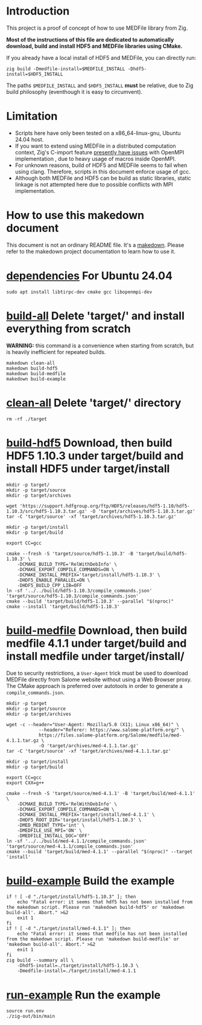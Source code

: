 # Introduction

This project is a proof of concept of how to use MEDFile library from Zig.

**Most of the instructions of this file are dedicated to automatically download,
build and install HDF5 and MEDFile libraries using CMake.**

If you already have a local install of HDF5 and MEDFile, you can directly
run:

```
zig build -Dmedfile-install=$MEDFILE_INSTALL -Dhdf5-install=$HDF5_INSTALL
```

The paths `$MEDFILE_INSTALL` and `$HDF5_INSTALL` **must** be relative, due to
Zig build philosophy (eventhough it is easy to circumvent). 

# Limitation

- Scripts here have only been tested on a x86_64-linux-gnu, Ubuntu 24.04 host.
- If you want to extend using MEDFile in a distributed computation context, Zig's
C-import feature [presently have
issues](https://github.com/lefp/mpi-zig-example) with OpenMPI implementation ,
due to heavy usage of macros inside OpenMPI.
- For unknown reasons, build of HDF5 and MEDFile seems to fail when using clang.
Therefore, scripts in this document enforce usage of gcc.
- Although both MEDFile and HDF5 can be build as static libraries, static
linkage is not attempted here due to possible conflicts with MPI
implementation.


# How to use this makedown document

This document is not an ordinary README file. It's a
[makedown](https://github.com/tzador/makedown). Please refer to the makedown
project documentation to learn how to use it.

# [dependencies]() For Ubuntu 24.04

```
sudo apt install libtirpc-dev cmake gcc libopenmpi-dev
```

# [build-all]() Delete 'target/' and install everything from scratch

**WARNING:** this command is a convenience when starting from scratch, but is
heavily inefficient for repeated builds.

```
makedown clean-all
makedown build-hdf5
makedown build-medfile
makedown build-example
```

# [clean-all]() Delete 'target/' directory

```
rm -rf ./target
```

# [build-hdf5]() Download, then build HDF5 1.10.3 under target/build and install HDF5 under target/install

```
mkdir -p target/
mkdir -p target/source
mkdir -p target/archives

wget 'https://support.hdfgroup.org/ftp/HDF5/releases/hdf5-1.10/hdf5-1.10.3/src/hdf5-1.10.3.tar.gz' -O 'target/archives/hdf5-1.10.3.tar.gz'
tar -C 'target/source' -xf 'target/archives/hdf5-1.10.3.tar.gz'

mkdir -p target/install
mkdir -p target/build

export CC=gcc

cmake --fresh -S 'target/source/hdf5-1.10.3' -B 'target/build/hdf5-1.10.3' \
    -DCMAKE_BUILD_TYPE='RelWithDebInfo' \
    -DCMAKE_EXPORT_COMPILE_COMMANDS=ON \
    -DCMAKE_INSTALL_PREFIX='target/install/hdf5-1.10.3' \
    -DHDF5_ENABLE_PARALLEL=ON \
    -DHDF5_BUILD_CPP_LIB=OFF
ln -sf '../../build/hdf5-1.10.3/compile_commands.json' 'target/source/hdf5-1.10.3/compile_commands.json'
cmake --build 'target/build/hdf5-1.10.3' --parallel "$(nproc)" 
cmake --install 'target/build/hdf5-1.10.3'
```

# [build-medfile]() Download, then build medfile 4.1.1 under target/build and install medfile under target/install/

Due to security restrictions, a `User-Agent` trick must be used to download
MEDFile directly from Salome website without using a Web Browser proxy.
The CMake approach is preferred over autotools in order to generate a
`compile_commands.json`.

```
mkdir -p target
mkdir -p target/source
mkdir -p target/archives

wget -c --header="User-Agent: Mozilla/5.0 (X11; Linux x86_64)" \
  			--header="Referer: https://www.salome-platform.org/" \
            https://files.salome-platform.org/Salome/medfile/med-4.1.1.tar.gz \
  			-O 'target/archives/med-4.1.1.tar.gz'
tar -C 'target/source' -xf 'target/archives/med-4.1.1.tar.gz'

mkdir -p target/install
mkdir -p target/build

export CC=gcc
export CXX=g++

cmake --fresh -S 'target/source/med-4.1.1' -B 'target/build/med-4.1.1' \
    -DCMAKE_BUILD_TYPE='RelWithDebInfo' \
    -DCMAKE_EXPORT_COMPILE_COMMANDS=ON \
    -DCMAKE_INSTALL_PREFIX='target/install/med-4.1.1' \
    -DHDF5_ROOT_DIR='target/install/hdf5-1.10.3' \
    -DMED_MEDINT_TYPE='int' \
    -DMEDFILE_USE_MPI='ON' \
    -DMEDFILE_INSTALL_DOC='OFF'
ln -sf '../../build/med-4.1.1/compile_commands.json' 'target/source/med-4.1.1/compile_commands.json'
cmake --build 'target/build/med-4.1.1' --parallel "$(nproc)" --target 'install'
```

# [build-example]() Build the example

```
if ! [ -d "./target/install/hdf5-1.10.3" ]; then
    echo "Fatal error: it seems that hdf5 has not been installed from the makedown script. Please run 'makedown build-hdf5' or 'makedown build-all'. Abort." >&2
    exit 1
fi
if ! [ -d "./target/install/med-4.1.1" ]; then
    echo "Fatal error: it seems that medfile has not been installed from the makedown script. Please run 'makedown build-medfile' or 'makedown build-all'. Abort." >&2
    exit 1
fi
zig build --summary all \
    -Dhdf5-install=./target/install/hdf5-1.10.3 \
    -Dmedfile-install=./target/install/med-4.1.1
```

# [run-example]() Run the example

```
source run.env
./zig-out/bin/main
```
